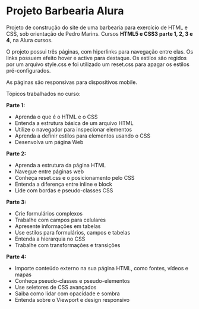 # Projeto Barbearia Alura

Projeto de construção do site de uma barbearia para exercício de HTML e CSS, sob orientação de Pedro Marins. Cursos **HTML5 e CSS3 parte 1, 2, 3 e 4**, na Alura cursos. 

O projeto possui três páginas, com hiperlinks para navegação entre elas. Os links possuem efeito hover e active para destaque.
Os estilos são regidos por um arquivo style.css e foi utilizado um reset.css para apagar os estilos pré-configurados.

As páginas são responsivas para dispositivos mobile.

Tópicos trabalhados no curso:

**Parte 1:**

- Aprenda o que é o HTML e o CSS
- Entenda a estrutura básica de um arquivo HTML
- Utilize o navegador para inspecionar elementos
- Aprenda a definir estilos para elementos usando o CSS
- Desenvolva um página Web

**Parte 2:**

- Aprenda a estrutura da página HTML
- Navegue entre páginas web
- Conheça reset.css e o posicionamento pelo CSS
- Entenda a diferença entre inline e block
- Lide com bordas e pseudo-classes CSS

**Parte 3:**

- Crie formulários complexos
- Trabalhe com campos para celulares
- Apresente informações em tabelas
- Use estilos para formulários, campos e tabelas
- Entenda a hierarquia no CSS
- Trabalhe com transformações e transições

**Parte 4:**

- Importe conteúdo externo na sua página HTML, como fontes, vídeos e mapas
- Conheça pseudo-classes e pseudo-elementos
- Use seletores de CSS avançados
- Saiba como lidar com opacidade e sombra
- Entenda sobre o Viewport e design responsivo

